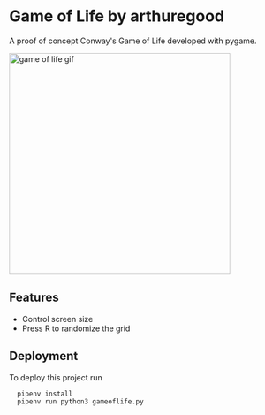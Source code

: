 
# Game of Life by arthuregood

A proof of concept Conway's Game of Life developed with pygame.

<img src="gif.gif" alt="game of life gif" width="400"/>

## Features

- Control screen size
- Press R to randomize the grid

## Deployment

To deploy this project run

```
  pipenv install
  pipenv run python3 gameoflife.py
```

